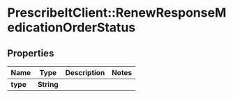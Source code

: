 # PrescribeItClient::RenewResponseMedicationOrderStatus

## Properties
Name | Type | Description | Notes
------------ | ------------- | ------------- | -------------
**type** | **String** |  | 

